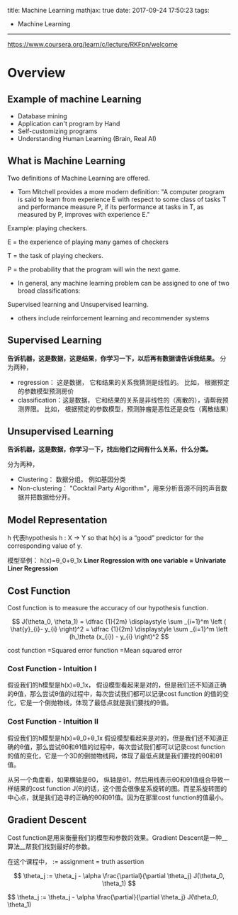 title: Machine Learning
mathjax: true
date: 2017-09-24 17:50:23
tags:
- Machine Learning
---



https://www.coursera.org/learn/c/lecture/RKFpn/welcome


# Overview

## Example of machine Learning

 * Database mining
 * Application can't program by Hand
 * Self-customizing programs
 * Understanding Human Learning (Brain, Real AI)

## What is Machine Learning

Two definitions of Machine Learning are offered.

* Tom Mitchell provides a more modern definition: "A computer program is said to learn from experience E with respect to some class of tasks T and performance measure P, if its performance at tasks in T, as measured by P, improves with experience E."

Example: playing checkers.

E = the experience of playing many games of checkers

T = the task of playing checkers.

P = the probability that the program will win the next game.

* In general, any machine learning problem can be assigned to one of two broad classifications:

Supervised learning and Unsupervised learning.

* others include reinforcement learning and recommender systems


## Supervised Learning

__告诉机器，这是数据，这是结果，你学习一下，以后再有数据请告诉我结果。__
分为两种，
   * regression： 这是数据， 它和结果的关系我猜测是线性的。
     比如， 根据预定的参数模型预测房价
   * classification：这是数据， 它和结果的关系是非线性的（离散的），请帮我预测界限。
     比如， 根据预定的参数模型，预测肿瘤是恶性还是良性（离散结果）

## Unsupervised Learning

__告诉机器，这是数据，你学习一下，找出他们之间有什么关系，什么分类。__

分为两种，
   * Clustering： 数据分组。 例如基因分类
   * Non-clustering： "Cocktail Party Algorithm"，用来分析音源不同的声音数据并把数据给分开。

## Model Representation

h 代表hypothesis
h : X → Y so that h(x) is a “good” predictor for the corresponding value of y.

模型举例：
h(x)=θ_0+θ_1x
__Liner Regression with one variable = Univariate Liner Regression__



## Cost Function

Cost function is to measure the accuracy of our hypothesis function.


$$
J(\theta_0, \theta_1) = \dfrac {1}{2m} \displaystyle \sum _{i=1}^m \left ( \hat{y}_{i}- y_{i} \right)^2 = \dfrac {1}{2m} \displaystyle \sum _{i=1}^m \left (h_\theta (x_{i}) - y_{i} \right)^2
$$

cost function
=Squared error function
=Mean squared error

### Cost Function - Intuition I

假设我们的h模型是h(x)=θ_1x，
假设模型看起来是对的，但是我们还不知道正确的θ值，那么尝试θ值的过程中，每次尝试我们都可以记录cost function 的值的变化，它是一个倒抛物线，体现了最低点就是我们要找的θ值。



### Cost Function - Intuition II
假设我们的h模型是h(x)=θ_0+θ_1x
假设模型看起来是对的，但是我们还不知道正确的θ值，那么尝试θ0和θ1值的过程中，每次尝试我们都可以记录cost function 的值的变化，它是一个3D的倒抛物线网，体现了最低点就是我们要找的θ0和θ1值。

从另一个角度看，如果横轴是θ0， 纵轴是θ1，然后用线表示θ0和θ1值组合导致一样结果的cost function J(θ)的话，这个图会很像星系旋转的图。而星系旋转图的中心点，就是我们追寻的正确的θ0和θ1值。因为在那里cost function的值最小。

## Gradient Descent

Cost function是用来衡量我们的模型和参数的效果。Gradient Descent是一种__算法__帮我们找到最好的参数。

在这个课程中，
:= assignment
= truth assertion

$$
\theta_j := \theta_j - \alpha \frac{\partial}{\partial \theta_j} J(\theta_0, \theta_1)
$$

$$
\theta_j := \theta_j - \alpha \frac{\partial}{\partial \theta_j} J(\theta_0, \theta_1)
